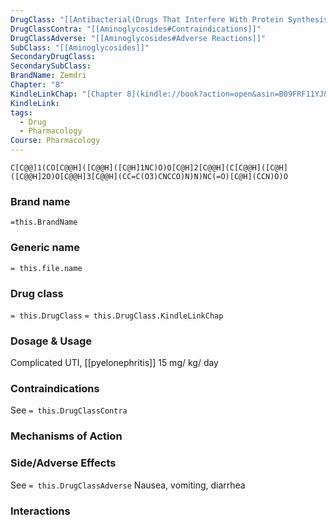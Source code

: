 ```yaml
---
DrugClass: "[[Antibacterial(Drugs That Interfere With Protein Synthesis)]]"
DrugClassContra: "[[Aminoglycosides#Contraindications]]"
DrugClassAdverse: "[[Aminoglycosides#Adverse Reactions]]"
SubClass: "[[Aminoglycosides]]"
SecondaryDrugClass: 
SecondarySubClass: 
BrandName: Zemdri
Chapter: "8"
KindleLinkChap: "[Chapter 8](kindle://book?action=open&asin=B09FRF11YJ&location=4155)"
KindleLink: 
tags:
  - Drug
  - Pharmacology
Course: Pharmacology
---
```

```smiles
C[C@@]1(CO[C@@H]([C@@H]([C@H]1NC)O)O[C@H]2[C@@H](C[C@@H]([C@H]([C@@H]2O)O[C@@H]3[C@@H](CC=C(O3)CNCCO)N)N)NC(=O)[C@H](CCN)O)O
```

### Brand name
`=this.BrandName`
### Generic name
`= this.file.name`

### Drug class 
`= this.DrugClass`
	`= this.DrugClass.KindleLinkChap`

### Dosage & Usage
Complicated UTI, [[pyelonephritis]]
15 mg/ kg/ day

### Contraindications
See `= this.DrugClassContra`

### Mechanisms of Action

### Side/Adverse Effects
See `= this.DrugClassAdverse`
Nausea, vomiting, diarrhea

### Interactions
